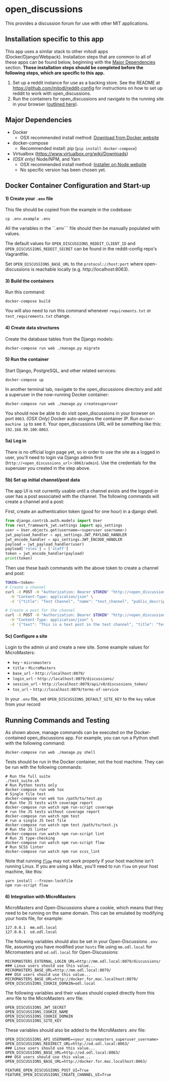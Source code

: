 # open_discussions
This provides a discussion forum for use with other MIT applications.

## Installation specific to this app

This app uses a similar stack to other mitodl apps (Docker/Django/Webpack). Installation steps that are common to
all of these apps can be found below, beginning with the [Major Dependencies](#major-dependencies) section. **Those
installation steps should be completed before the following steps, which are specific to this app.**

 1. Set up a reddit instance for use as a backing store. See the README
 at https://github.com/mitodl/reddit-config for instructions on how
 to set up reddit to work with open_discussions.
 1. Run the containers for open_discussions and navigate to the running site in your browser
    ([outlined here](#5-run-the-container)).

## Major Dependencies
- Docker
  - OSX recommended install method: [Download from Docker website](https://docs.docker.com/mac/)
- docker-compose
  - Recommended install: pip (`pip install docker-compose`)
- Virtualbox (https://www.virtualbox.org/wiki/Downloads)
- _(OSX only)_ Node/NPM, and Yarn
  - OSX recommended install method: [Installer on Node website](https://nodejs.org/en/download/)
  - No specific version has been chosen yet.

## Docker Container Configuration and Start-up

#### 1) Create your ``.env`` file

This file should be copied from the example in the codebase:

    cp .env.example .env

All the  variables in the ``.env``` file should then be manually populated with values.

The default values for ``OPEN_DISCUSSIONS_REDDIT_CLIENT_ID`` and ``OPEN_DISCUSSIONS_REDDIT_SECRET``
can be found in the reddit-config repo's Vagrantfile.

Set ``OPEN_DISCUSSIONS_BASE_URL`` to the ``protocol://host:port`` where open-discussions is reachable locally (e.g. http://localhost:8063).

#### 3) Build the containers
Run this command:

    docker-compose build

You will also need to run this command whenever ``requirements.txt`` or ``test_requirements.txt`` change.

#### 4) Create data structures
Create the database tables from the Django models:

    docker-compose run web ./manage.py migrate

#### 5) Run the container
Start Django, PostgreSQL, and other related services:

    docker-compose up

In another terminal tab, navigate to the open_discussions directory
and add a superuser in the now-running Docker container:

    docker-compose run web ./manage.py createsuperuser

You should now be able to do visit open_discussions in your browser on port `8063`. _(OSX Only)_ Docker auto-assigns
 the container IP. Run ``docker-machine ip`` to see it. Your open_discussions URL will
 be something like this: ``192.168.99.100:8063``.

#### 5a) Log in

There is no official login page yet, so in order to use the site as a logged in user, you'll need to login
via Django admin first (`http://<open_discussions_url>:8063/admin`). Use the credentials for the superuser you created
in the step above.

#### 5b) Set up initial channel/post data

The app UI is not currently usable until a channel exists and the logged-in user has a post associated with the channel.
The following commands will create a channel and a post:

First, create an authentication token (good for one hour) in a django shell.
 ```python
from django.contrib.auth.models import User
from rest_framework_jwt.settings import api_settings
user = User.objects.get(username=<superuser username>)
jwt_payload_handler = api_settings.JWT_PAYLOAD_HANDLER
jwt_encode_handler = api_settings.JWT_ENCODE_HANDLER
payload = jwt_payload_handler(user)
payload['roles'] = ['staff']
token = jwt_encode_handler(payload)
print(token)
```

Then use these bash commands with the above token to create a channel and post:
 ```bash
 TOKEN=<token>
 # Create a channel
 curl -X POST -H "Authorization: Bearer $TOKEN" "http://<open_discussions_url>:8063/api/v0/channels/" \
   -H "Content-Type: application/json" \
   -d '{"title": "Test Channel", "name": "test_channel", "public_description": "This is a test channel", "channel_type": "public"}'

 # Create a post for the channel
 curl -X POST -H "Authorization: Bearer $TOKEN" "http://<open_discussions_url>:8063/api/v0/channels/test_channel/posts/" \
   -H "Content-Type: application/json" \
   -d '{"text": "This is a text post in the test channel", "title": "Test Post", "channel_name": "test_channel"}'
 ```

#### 5c) Configure a site

Login to the admin ui and create a new site. Some example values for MicroMasters:

 - `key` -  `micromasters`
 - `title` - `MicroMasters`
 - `base_url` - `http://localhost:8079/`
 - `login_url` - `http://localhost:8079/discussions/`
 - `session_url` - `http://localhost:8079/api/v0/discussions_token/`
 - `tos_url` - `http://localhost:8079/terms-of-service`

In your `.env` file, set `OPEN_DISCUSSIONS_DEFAULT_SITE_KEY` to the `key` value from your record


## Running Commands and Testing

As shown above, manage commands can be executed on the Docker-contained
open_discussions app. For example, you can run a Python shell with the following command:

    docker-compose run web ./manage.py shell

Tests should be run in the Docker container, not the host machine. They can be run with the following commands:

    # Run the full suite
    ./test_suite.sh
    # Run Python tests only
    docker-compose run web tox
    # Single file test
    docker-compose run web tox /path/to/test.py
    # Run the JS tests with coverage report
    docker-compose run watch npm run-script coverage
    # run the JS tests without coverage report
    docker-compose run watch npm test
    # run a single JS test file
    docker-compose run watch npm test /path/to/test.js
    # Run the JS linter
    docker-compose run watch npm run-script lint
    # Run JS type-checking
    docker-compose run watch npm run-script flow
    # Run SCSS linter
    docker-compose run watch npm run scss_lint

Note that running [`flow`](https://flowtype.org) may not work properly if your
host machine isn't running Linux. If you are using a Mac, you'll need to run
`flow` on your host machine, like this:

    yarn install --frozen-lockfile
    npm run-script flow


#### 6) Integration with MicroMasters

MicroMasters and Open-Discussions share a cookie, which means that they need to be running on the same domain.
This can be emulated by modifying your hosts file, for example:

 ```
127.0.0.1  mm.odl.local
127.0.0.1  od.odl.local
 ```

The following variables should also be set in your Open-Discussions `.env` file, assuming you have modified your `hosts` file using `mm.odl.local` for Micromasters and `od.odl.local` for Open-Discussions:

```
MICROMASTERS_EXTERNAL_LOGIN_URL=http://mm.odl.local:8079/discussions/
### Linux users should use this value...
MICROMASTERS_BASE_URL=http://mm.odl.local:8079/
### OSX users should use this value...
MICROMASTERS_BASE_URL=http://docker.for.mac.localhost:8079/   
OPEN_DISCUSSIONS_COOKIE_DOMAIN=odl.local
```

The following variables and their values should copied directly from this .env file to the MicroMasters .env file:

```
OPEN_DISCUSSIONS_JWT_SECRET
OPEN_DISCUSSIONS_COOKIE_NAME
OPEN_DISCUSSIONS_COOKIE_DOMAIN
OPEN_DISCUSSIONS_SITE_KEY
```

These variables should also be added to the MicroMasters .env file:

```
OPEN_DISCUSSIONS_API_USERNAME=<your_micromasters_superuser_username>
OPEN_DISCUSSIONS_REDIRECT_URL=http://od.odl.local:8063/
### Linux users should use this value...
OPEN_DISCUSSIONS_BASE_URL=http://od.odl.local:8063/
### OSX users should use this value...
OPEN_DISCUSSIONS_BASE_URL=http://docker.for.mac.localhost:8063/

FEATURE_OPEN_DISCUSSIONS_POST_UI=True
FEATURE_OPEN_DISCUSSIONS_CREATE_CHANNEL_UI=True
```
